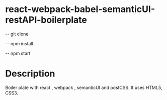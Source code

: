 # react-webpack-babel-semanticUI-restAPI-boilerplate

-- git clone

-- npm install

-- npm start

# Description
Boiler plate with react , webpack , semanticUI and postCSS.
It uses HTML5, CSS3.
